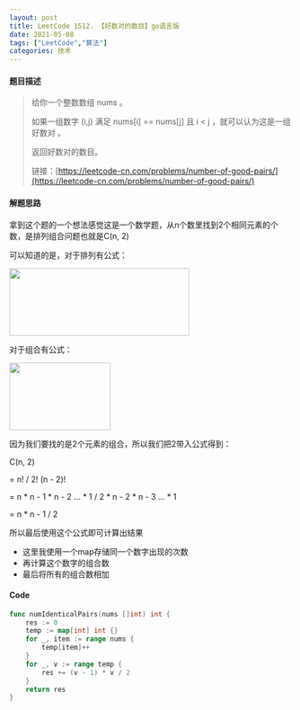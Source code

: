 ```yaml
---
layout: post
title: LeetCode 1512. 【好数对的数目】go语言版
date: 2021-05-08
tags: ["LeetCode","算法"]
categories: 技术
---
```



#### 题目描述

<!-- /wp:heading -->

> 给你一个整数数组 nums 。
> 
> 如果一组数字 (i,j) 满足 nums[i] == nums[j] 且 i < j ，就可以认为这是一组 好数对 。
> 
> 返回好数对的数目。
> 
> 链接：[https://leetcode-cn.com/problems/number-of-good-pairs/](https://leetcode-cn.com/problems/number-of-good-pairs/)


#### 解题思路

拿到这个题的一个想法感觉这是一个数学题，从n个数里找到2个相同元素的个数，是排列组合问题也就是C(n, 2)

可以知道的是，对于排列有公式：

<img src="{{site.url}}/images/blog/amn.jpg" width="320px" height="120px" />

对于组合有公式：

<img src="{{site.url}}/images/blog/cmn.jpg" width="180px" height="120px" />

因为我们要找的是2个元素的组合，所以我们把2带入公式得到：

C(n, 2) 

= n! / 2! (n - 2)! 

= n * n - 1 * n - 2 ... * 1 / 2 * n - 2 * n - 3 ... * 1

= n * n - 1 / 2

所以最后使用这个公式即可计算出结果

* 这里我使用一个map存储同一个数字出现的次数
* 再计算这个数字的组合数
* 最后将所有的组合数相加

#### Code


```go
func numIdenticalPairs(nums []int) int {
	res := 0
	temp := map[int] int {}
	for _, item := range nums {
		temp[item]++
	}
	for _, v := range temp {
		res += (v - 1) * v / 2
	}
	return res
}
```
